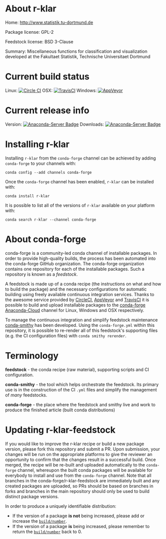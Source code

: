 About r-klar
============

Home: http://www.statistik.tu-dortmund.de

Package license: GPL-2

Feedstock license: BSD 3-Clause

Summary: Miscellaneous functions for classification and visualization developed at the Fakultaet Statistik, Technische Universitaet Dortmund



Current build status
====================

Linux: [![Circle CI](https://circleci.com/gh/conda-forge/r-klar-feedstock.svg?style=shield)](https://circleci.com/gh/conda-forge/r-klar-feedstock)
OSX: [![TravisCI](https://travis-ci.org/conda-forge/r-klar-feedstock.svg?branch=master)](https://travis-ci.org/conda-forge/r-klar-feedstock)
Windows: [![AppVeyor](https://ci.appveyor.com/api/projects/status/github/conda-forge/r-klar-feedstock?svg=True)](https://ci.appveyor.com/project/conda-forge/r-klar-feedstock/branch/master)

Current release info
====================
Version: [![Anaconda-Server Badge](https://anaconda.org/conda-forge/r-klar/badges/version.svg)](https://anaconda.org/conda-forge/r-klar)
Downloads: [![Anaconda-Server Badge](https://anaconda.org/conda-forge/r-klar/badges/downloads.svg)](https://anaconda.org/conda-forge/r-klar)

Installing r-klar
=================

Installing `r-klar` from the `conda-forge` channel can be achieved by adding `conda-forge` to your channels with:

```
conda config --add channels conda-forge
```

Once the `conda-forge` channel has been enabled, `r-klar` can be installed with:

```
conda install r-klar
```

It is possible to list all of the versions of `r-klar` available on your platform with:

```
conda search r-klar --channel conda-forge
```


About conda-forge
=================

conda-forge is a community-led conda channel of installable packages.
In order to provide high-quality builds, the process has been automated into the
conda-forge GitHub organization. The conda-forge organization contains one repository
for each of the installable packages. Such a repository is known as a *feedstock*.

A feedstock is made up of a conda recipe (the instructions on what and how to build
the package) and the necessary configurations for automatic building using freely
available continuous integration services. Thanks to the awesome service provided by
[CircleCI](https://circleci.com/), [AppVeyor](http://www.appveyor.com/)
and [TravisCI](https://travis-ci.org/) it is possible to build and upload installable
packages to the [conda-forge](https://anaconda.org/conda-forge)
[Anaconda-Cloud](http://docs.anaconda.org/) channel for Linux, Windows and OSX respectively.

To manage the continuous integration and simplify feedstock maintenance
[conda-smithy](http://github.com/conda-forge/conda-smithy) has been developed.
Using the ``conda-forge.yml`` within this repository, it is possible to re-render all of
this feedstock's supporting files (e.g. the CI configuration files) with ``conda smithy rerender``.


Terminology
===========

**feedstock** - the conda recipe (raw material), supporting scripts and CI configuration.

**conda-smithy** - the tool which helps orchestrate the feedstock.
                   Its primary use is in the construction of the CI ``.yml`` files
                   and simplify the management of *many* feedstocks.

**conda-forge** - the place where the feedstock and smithy live and work to
                  produce the finished article (built conda distributions)


Updating r-klar-feedstock
=========================

If you would like to improve the r-klar recipe or build a new
package version, please fork this repository and submit a PR. Upon submission,
your changes will be run on the appropriate platforms to give the reviewer an
opportunity to confirm that the changes result in a successful build. Once
merged, the recipe will be re-built and uploaded automatically to the
`conda-forge` channel, whereupon the built conda packages will be available for
everybody to install and use from the `conda-forge` channel.
Note that all branches in the conda-forge/r-klar-feedstock are
immediately built and any created packages are uploaded, so PRs should be based
on branches in forks and branches in the main repository should only be used to
build distinct package versions.

In order to produce a uniquely identifiable distribution:
 * If the version of a package **is not** being increased, please add or increase
   the [``build/number``](http://conda.pydata.org/docs/building/meta-yaml.html#build-number-and-string).
 * If the version of a package **is** being increased, please remember to return
   the [``build/number``](http://conda.pydata.org/docs/building/meta-yaml.html#build-number-and-string)
   back to 0.
